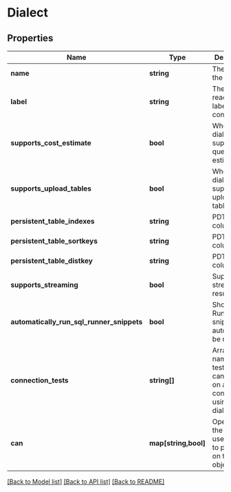 # Dialect

## Properties
Name | Type | Description | Notes
------------ | ------------- | ------------- | -------------
**name** | **string** | The name of the dialect | [optional] 
**label** | **string** | The human-readable label of the connection | [optional] 
**supports_cost_estimate** | **bool** | Whether the dialect supports query cost estimates | [optional] 
**supports_upload_tables** | **bool** | Whether the dialect supports uploading tables | [optional] 
**persistent_table_indexes** | **string** | PDT index columns | [optional] 
**persistent_table_sortkeys** | **string** | PDT sortkey columns | [optional] 
**persistent_table_distkey** | **string** | PDT distkey column | [optional] 
**supports_streaming** | **bool** | Suports streaming results | [optional] 
**automatically_run_sql_runner_snippets** | **bool** | Should SQL Runner snippets automatically be run | [optional] 
**connection_tests** | **string[]** | Array of names of the tests that can be run on a connection using this dialect | [optional] 
**can** | **map[string,bool]** | Operations the current user is able to perform on this object | [optional] 

[[Back to Model list]](../README.md#documentation-for-models) [[Back to API list]](../README.md#documentation-for-api-endpoints) [[Back to README]](../README.md)


